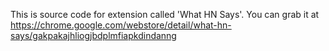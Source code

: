 This is source code for extension called 'What HN Says'. You can grab it at https://chrome.google.com/webstore/detail/what-hn-says/gakpakajhliogjbdplmfiapkdindanng

